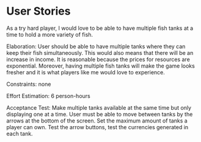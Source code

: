 # User Stories

As a try hard player, I would love to be able to have multiple fish tanks at a time to hold a more variety of fish.

Elaboration: User should be able to have multiple tanks where they can keep their fish simultaneously.
This would also means that there will be an increase in income. It is reasonable because the prices for resources are exponential.
Moreover, having multiple fish tanks will make the game looks fresher and it is what players like me would love to experience.

Constraints: none

Effort Estimation: 6 person-hours

Acceptance Test: Make multiple tanks available at the same time but only displaying one at a time.
User must be able to move between tanks by the arrows at the bottom of the screen.
Set the maximum amount of tanks a player can own.
Test the arrow buttons, test the currencies generated in each tank.
